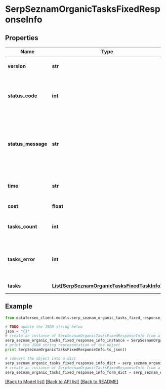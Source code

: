 # SerpSeznamOrganicTasksFixedResponseInfo


## Properties

Name | Type | Description | Notes
------------ | ------------- | ------------- | -------------
**version** | **str** | the current version of the API | [optional] 
**status_code** | **int** | general status code you can find the full list of the response codes here | [optional] 
**status_message** | **str** | general informational message you can find the full list of general informational messages here | [optional] 
**time** | **str** | total execution time, seconds | [optional] 
**cost** | **float** | total tasks cost, USD | [optional] 
**tasks_count** | **int** | the number of tasks in the tasks array | [optional] 
**tasks_error** | **int** | the number of tasks in the tasks array returned with an error | [optional] 
**tasks** | [**List[SerpSeznamOrganicTasksFixedTaskInfo]**](SerpSeznamOrganicTasksFixedTaskInfo.md) | array of tasks | [optional] 

## Example

```python
from dataforseo_client.models.serp_seznam_organic_tasks_fixed_response_info import SerpSeznamOrganicTasksFixedResponseInfo

# TODO update the JSON string below
json = "{}"
# create an instance of SerpSeznamOrganicTasksFixedResponseInfo from a JSON string
serp_seznam_organic_tasks_fixed_response_info_instance = SerpSeznamOrganicTasksFixedResponseInfo.from_json(json)
# print the JSON string representation of the object
print SerpSeznamOrganicTasksFixedResponseInfo.to_json()

# convert the object into a dict
serp_seznam_organic_tasks_fixed_response_info_dict = serp_seznam_organic_tasks_fixed_response_info_instance.to_dict()
# create an instance of SerpSeznamOrganicTasksFixedResponseInfo from a dict
serp_seznam_organic_tasks_fixed_response_info_form_dict = serp_seznam_organic_tasks_fixed_response_info.from_dict(serp_seznam_organic_tasks_fixed_response_info_dict)
```
[[Back to Model list]](../README.md#documentation-for-models) [[Back to API list]](../README.md#documentation-for-api-endpoints) [[Back to README]](../README.md)


